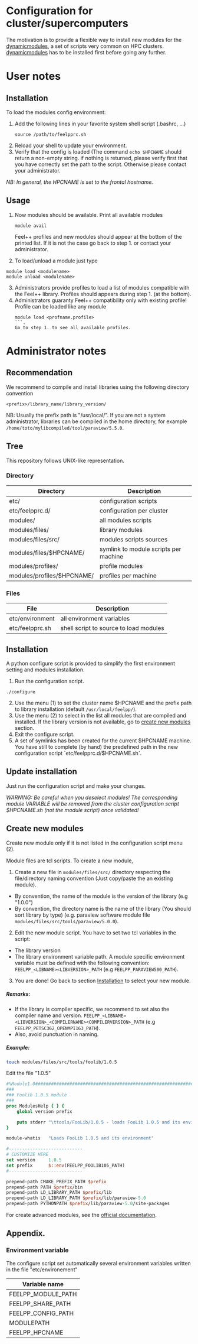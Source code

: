 Configuration for cluster/supercomputers
========================================

The motivation is to provide a flexible way to install
new modules for the [dynamicmodules](http://modules.sourceforge.net/),
a set of scripts very common on HPC clusters. 
[dynamicmodules](http://modules.sourceforge.net/) has to be installed first
before going any further.

# User notes

## Installation

To load the modules config environment:

1. Add the following lines in your favorite system shell script (.bashrc, ...)
   ```
   source /path/to/feelpprc.sh
   ```
2. Reload your shell to update your environment.
3. Verify that the config is loaded (The command `echo $HPCNAME` should return a non-empty string.
   if nothing is returned, please verify first that you have correctly set the path
   to the script. Otherwise please contact your administrator.

_NB: In general, the HPCNAME is set to the frontal hostname._

## Usage

1. Now modules should be available. Print all available modules
   ```
   module avail
   ```
   Feel++ profiles and new modules should appear at the bottom of the
   printed list.
   If it is not the case go back to step 1. or contact your administrator.

2. To load/unload a module just type
  ```
  module load <modulename>
  module unload <modulename>
  ```

3. Administrators provide profiles to load a list of modules
   compatible with the Feel++ library. Profiles should appears during step 1. (at the bottom).
4. Administrators guaranty Feel++ compatibility only with existing profile!
   Profile can be loaded like any module
   ```
   module load <profname.profile>
   ```.
   Go to step 1. to see all available profiles.

# Administrator notes

## Recommendation

We recommend to compile and install libraries using the following directory
convention
```
<prefix>/library_name/library_version/
```
NB: Usually the prefix path is "/usr/local/". If you are not a system administrator,
libraries can be compiled in the home directory, for example
`/home/toto/mylibcompiled/tool/paraview/5.5.0`.

## Tree

This repository follows UNIX-like representation.

### Directory

| Directory                  | Description                    |
| -------------------------- | ------------------------------ |
| etc/                       | configuration scripts            |
| etc/feelpprc.d/            | configuration per cluster        |
| modules/                   | all modules scripts             |
| modules/files/             | library modules                    |
| modules/files/src/          | modules scripts sources                |
| modules/files/$HPCNAME/  | symlink to module scripts per machine |
| modules/profiles/            | profile modules  |
| modules/profiles/$HPCNAME/ | profiles per machine           |

### Files

| File                 | Description                    |
| -------------------------- | ------------------------------ |
| etc/environment | all environment variables |
| etc/feelpprc.sh | shell script to source to load modules |

## Installation

A python configure script is provided to simplify the first environment setting
and modules installation.

1. Run the configuration script.
```
./configure
```
2. Use the menu (1) to set the cluster name $HPCNAME and the prefix path to
   library installation (default `/usr/local/feelpp/`).
3. Use the menu (2) to select in the list all modules that are compiled and
   installed.  If the library version is not available, go to 
   [create new modules](develop#create-new-modules) section.
4. Exit the configure script.
5. A set of symlinks has been created for the current $HPCNAME machine.  You
   have still to complete (by hand) the predefined path in the new
   configuration script `etc/feelpprc.d/$HPCNAME.sh`.

## Update installation

Just run the configuration script and make your changes.

*WARNING: Be careful when you deselect modules! The corresponding module
VARIABLE will be removed from the cluster configuration script $HPCNAME.sh (not
the module script) once validated!*

## Create new modules

Create new module only if it is not listed in the configuration script menu (2).

Module files are tcl scripts. To create a new module,

1. Create a new file in `modules/files/src/` directory respecting the
   file/directory naming convention (Just copy/paste the an existing module).
  - By convention, the name of the module is the version of the library (e.g
    "1.0.0")
  - By convention, the directory name is the name of the library (You should
    sort library by type)  (e.g. paraview software module file
    `modules/files/src/tools/paraview/5.0.0`).

2. Edit the new module script. You have to set two tcl variables in the script:
  - The library version
  - The library environment variable path. A module specific environment
    variable must be defined with the following convention:
    `FEELPP_<LIBNAME><LIBVERSION>_PATH` (e.g `FEELPP_PARAVIEW500_PATH`).

3. You are done! Go back to section [Installation](develop#installation) to select
   your new module.

##### Remarks:
- If the library is compiler specific, we recommend to set also the compiler
  name and version.
  `FEELPP_<LIBNAME><LIBVERSION>_<COMPILERNAME><COMPILERVERSION>_PATH` (e.g
  `FEELPP_PETSC362_OPENMPI163_PATH`).
- Also, avoid punctuation in naming.

##### Example:

```bash
touch modules/files/src/tools/foolib/1.0.5
```

Edit the file "1.0.5"

```tcl
#%Module1.0#####################################################################
###
### Foolib 1.0.5 module
###
proc ModulesHelp { } {
    global version prefix

    puts stderr "\ttools/FooLib/1.0.5 - loads FooLib 1.0.5 and its environment"
}

module-whatis   "Loads FooLib 1.0.5 and its environment"

#----------------------------
# CUSTOMIZE HERE
set version     1.0.5
set prefix      $::env(FEELPP_FOOLIB105_PATH)
#----------------------------

prepend-path CMAKE_PREFIX_PATH $prefix
prepend-path PATH $prefix/bin
prepend-path LD_LIBRARY_PATH $prefix/lib
prepend-path LD_LIBRARY_PATH $prefix/lib/paraview-5.0
prepend-path PYTHONPATH $prefix/lib/paraview-5.0/site-packages
```

For create advanced modules, see the [official
documentation](http://modules.sourceforge.net/man/modulefile.html).

## Appendix.

### Environment variable

The configure script set automatically several environment variables written in the file
"etc/environement"

| Variable name  |
| ---            |
| FEELPP_MODULE_PATH |
| FEELPP_SHARE_PATH |
| FEELPP_CONFIG_PATH |
| MODULEPATH     |
| FEELPP_HPCNAME |
